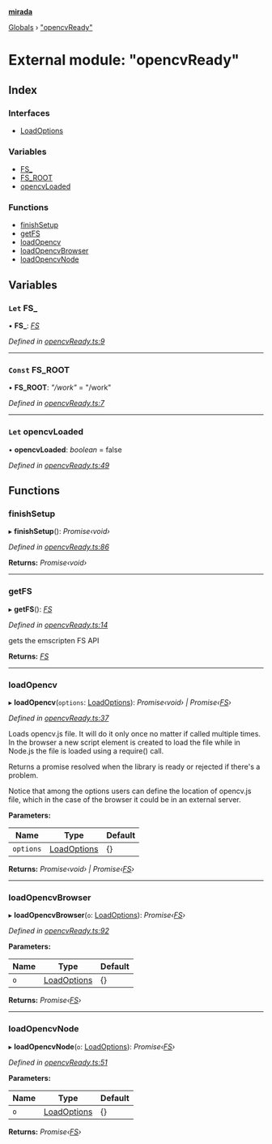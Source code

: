 **[mirada](../README.md)**

[Globals](../README.md) › ["opencvReady"](_opencvready_.md)

# External module: "opencvReady"

## Index

### Interfaces

* [LoadOptions](../interfaces/_opencvready_.loadoptions.md)

### Variables

* [FS_](_opencvready_.md#let-fs_)
* [FS_ROOT](_opencvready_.md#const-fs_root)
* [opencvLoaded](_opencvready_.md#let-opencvloaded)

### Functions

* [finishSetup](_opencvready_.md#finishsetup)
* [getFS](_opencvready_.md#getfs)
* [loadOpencv](_opencvready_.md#loadopencv)
* [loadOpencvBrowser](_opencvready_.md#loadopencvbrowser)
* [loadOpencvNode](_opencvready_.md#loadopencvnode)

## Variables

### `Let` FS_

• **FS_**: *[FS](../interfaces/_types_emscripten_.fs.md)*

*Defined in [opencvReady.ts:9](https://github.com/cancerberoSgx/mirada/blob/dd33d35/mirada/src/opencvReady.ts#L9)*

___

### `Const` FS_ROOT

• **FS_ROOT**: *"/work"* = "/work"

*Defined in [opencvReady.ts:7](https://github.com/cancerberoSgx/mirada/blob/dd33d35/mirada/src/opencvReady.ts#L7)*

___

### `Let` opencvLoaded

• **opencvLoaded**: *boolean* = false

*Defined in [opencvReady.ts:49](https://github.com/cancerberoSgx/mirada/blob/dd33d35/mirada/src/opencvReady.ts#L49)*

## Functions

###  finishSetup

▸ **finishSetup**(): *Promise‹void›*

*Defined in [opencvReady.ts:86](https://github.com/cancerberoSgx/mirada/blob/dd33d35/mirada/src/opencvReady.ts#L86)*

**Returns:** *Promise‹void›*

___

###  getFS

▸ **getFS**(): *[FS](../interfaces/_types_emscripten_.fs.md)*

*Defined in [opencvReady.ts:14](https://github.com/cancerberoSgx/mirada/blob/dd33d35/mirada/src/opencvReady.ts#L14)*

gets the emscripten FS API

**Returns:** *[FS](../interfaces/_types_emscripten_.fs.md)*

___

###  loadOpencv

▸ **loadOpencv**(`options`: [LoadOptions](../interfaces/_opencvready_.loadoptions.md)): *Promise‹void› | Promise‹[FS](../interfaces/_types_emscripten_.fs.md)›*

*Defined in [opencvReady.ts:37](https://github.com/cancerberoSgx/mirada/blob/dd33d35/mirada/src/opencvReady.ts#L37)*

Loads opencv.js file. It will do it only once no matter if called multiple times.
In the browser a new script element is created to load the file while in Node.js
the file is loaded using a require() call.

Returns a promise resolved when the library is ready or rejected if there's a problem.

Notice that among the options users can define the location of opencv.js file, which
in the case of the browser it could be in an external server.

**Parameters:**

Name | Type | Default |
------ | ------ | ------ |
`options` | [LoadOptions](../interfaces/_opencvready_.loadoptions.md) |  {} |

**Returns:** *Promise‹void› | Promise‹[FS](../interfaces/_types_emscripten_.fs.md)›*

___

###  loadOpencvBrowser

▸ **loadOpencvBrowser**(`o`: [LoadOptions](../interfaces/_opencvready_.loadoptions.md)): *Promise‹[FS](../interfaces/_types_emscripten_.fs.md)›*

*Defined in [opencvReady.ts:92](https://github.com/cancerberoSgx/mirada/blob/dd33d35/mirada/src/opencvReady.ts#L92)*

**Parameters:**

Name | Type | Default |
------ | ------ | ------ |
`o` | [LoadOptions](../interfaces/_opencvready_.loadoptions.md) |  {} |

**Returns:** *Promise‹[FS](../interfaces/_types_emscripten_.fs.md)›*

___

###  loadOpencvNode

▸ **loadOpencvNode**(`o`: [LoadOptions](../interfaces/_opencvready_.loadoptions.md)): *Promise‹[FS](../interfaces/_types_emscripten_.fs.md)›*

*Defined in [opencvReady.ts:51](https://github.com/cancerberoSgx/mirada/blob/dd33d35/mirada/src/opencvReady.ts#L51)*

**Parameters:**

Name | Type | Default |
------ | ------ | ------ |
`o` | [LoadOptions](../interfaces/_opencvready_.loadoptions.md) |  {} |

**Returns:** *Promise‹[FS](../interfaces/_types_emscripten_.fs.md)›*